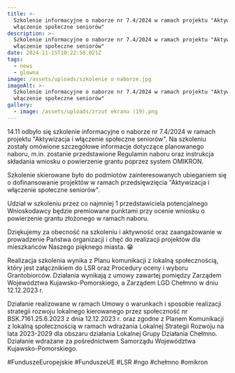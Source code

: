 ```yaml
---
title: >-
  Szkolenie informacyjne o naborze nr 7.4/2024 w ramach projektu "Aktywizacja i
  włączenie społeczne seniorów"
description: >-
  Szkolenie informacyjne o naborze nr 7.4/2024 w ramach projektu "Aktywizacja i
  włączenie społeczne seniorów"
date: 2024-11-15T10:22:58.021Z
tags:
  - news
  - glowna
image: /assets/uploads/szkolenie o naborze.jpg
imageAlt: >-
  Szkolenie informacyjne o naborze nr 7.4/2024 w ramach projektu "Aktywizacja i
  włączenie społeczne seniorów"
gallery:
  - image: /assets/uploads/zrzut ekranu (19).png
---
```

14.11 odbyło się szkolenie informacyjne o naborze nr 7.4/2024 w ramach projektu "Aktywizacja i włączenie społeczne seniorów". Na szkoleniu zostały omówione szczegółowe informacje dotyczące planowanego naboru, m.in. zostanie przedstawione Regulamin naboru oraz instrukcja składania wniosku o powierzenie grantu poprzez system OMIKRON.



Szkolenie skierowane było do podmiotów zainteresowanych ubieganiem się o dofinansowanie projektów w ramach przedsięwzięcia "Aktywizacja i włączenie społeczne seniorów".

Udział w szkoleniu przez co najmniej 1 przedstawiciela potencjalnego Wnioskodawcy będzie premiowane punktami przy ocenie wniosku o powierzenie grantu złożonego w ramach naboru.



Dziękujemy za obecność na szkoleniu i aktywność oraz zaangażowanie w prowadzenie Państwa organizacji i chęć do realizacji projektów dla mieszkańców Naszego pięknego miasta. 😁



Realizacja szkolenia wynika z Planu komunikacji z lokalną społecznością, który jest załącznikiem do LSR oraz Procedury oceny i wyboru Grantobiorców. Działania wynikają z umowy zawartej pomiędzy Zarządem Województwa Kujawsko-Pomorskiego, a Zarządem LGD Chełmno w dniu 12.12.2023 r.



Działanie realizowane w ramach Umowy o warunkach i sposobie realizacji strategii rozwoju lokalnego kierowanego przez społeczność nr BSK.7161.25.6.2023 z dnia 12.12.2023 r. oraz zgodne z Planem Komunikacji z lokalną społecznością w ramach wdrażania Lokalnej Strategii Rozwoju na lata 2023-2029 dla obszaru działania Lokalnej Grupy Działania Chełmno. Działanie wdrażane za pośrednictwem Samorządu Województwa Kujawsko-Pomorskiego.



\#FunduszeEuropejskie #FunduszeUE #LSR #ngo #chełmno #omikron
